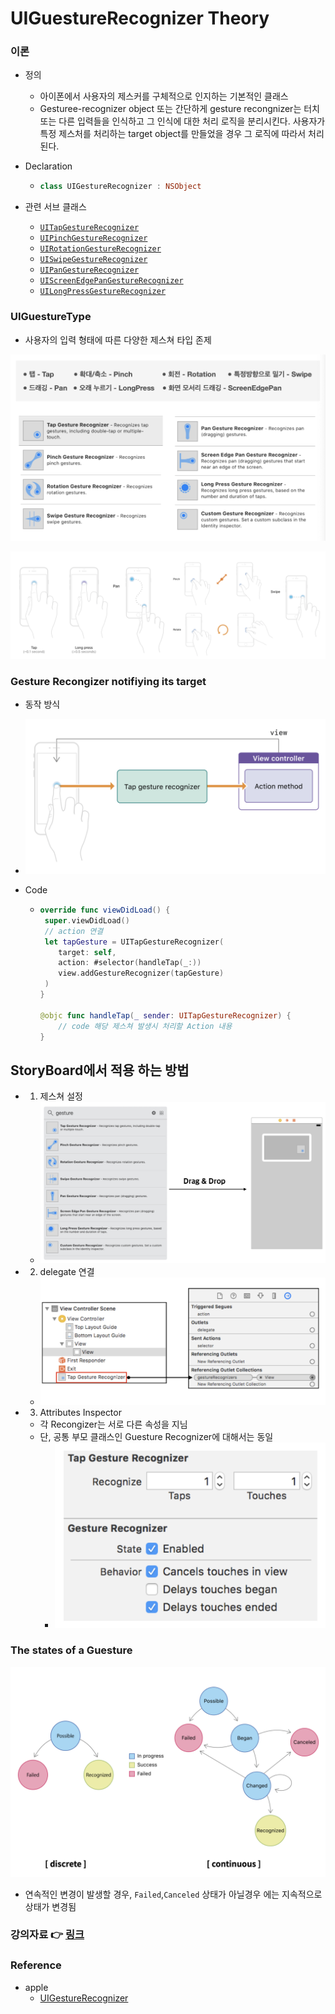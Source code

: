 # UIGuestureRecognizer Theory

### 이론

- 정의

  - 아이폰에서 사용자의 제스커를 구체적으로 인지하는 기본적인 클래스
  - Gesturee-recognizer object 또는 간단하게 gesture recongnizer는 터치 또는 다른 입력들을 인식하고 그 인식에 대한 처리 로직을 분리시킨다. 사용자가 특정 제스처를 처리하는 target object를 만들었을 경우 그 로직에 따라서 처리된다.

- Declaration

  - ```swift
    class UIGestureRecognizer : NSObject
    ```

- 관련 서브 클래스

  - [`UITapGestureRecognizer`](https://developer.apple.com/documentation/uikit/uitapgesturerecognizer)
  - [`UIPinchGestureRecognizer`](https://developer.apple.com/documentation/uikit/uipinchgesturerecognizer)
  - [`UIRotationGestureRecognizer`](https://developer.apple.com/documentation/uikit/uirotationgesturerecognizer)
  - [`UISwipeGestureRecognizer`](https://developer.apple.com/documentation/uikit/uiswipegesturerecognizer)
  - [`UIPanGestureRecognizer`](https://developer.apple.com/documentation/uikit/uipangesturerecognizer)
  - [`UIScreenEdgePanGestureRecognizer`](https://developer.apple.com/documentation/uikit/uiscreenedgepangesturerecognizer)
  - [`UILongPressGestureRecognizer`](https://developer.apple.com/documentation/uikit/uilongpressgesturerecognizer)



### UIGuestureType

- 사용자의 입력 형태에 따른 다양한 제스쳐 타입 존제

![200625_UIGuesatureType](../image/200625/200625_UIGuesatureType.png)

![200625_UIGuesatureType_Detail](../image/200625/200625_UIGuesatureType_Detail.png)



### Gesture Recongizer notifiying its target

- 동작 방식
  
- ![200625_UIGuesatureNotifuingItsTarget](../image/200625/200625_UIGuesatureNotifuingItsTarget.png)
  
- Code

  - ```swift
    override func viewDidLoad() {
     super.viewDidLoad()
     // action 연결
     let tapGesture = UITapGestureRecognizer(
        target: self,
        action: #selector(handleTap(_:))
        view.addGestureRecognizer(tapGesture)
     )
    }
    
    @objc func handleTap(_ sender: UITapGestureRecognizer) {
    	// code 해당 제스쳐 발생시 처리할 Action 내용
    }
    ```



## StoryBoard에서 적용 하는 방법

- 1. 제스쳐 설정

  - <img src="../image/200625/200625_StoryBoard_1.png" alt="200625_StoryBoard_1" style="zoom:50%;" />

- 2. delegate 연결

  - ![200625_StoryBoard_2](../image/200625/200625_StoryBoard_2.png)

- 3. Attributes Inspector

  - 각 Recongizer는 서로 다른 속성을 지님
  - 단, 공통 부모 클래스인 Guesture Recognizer에 대해서는 동일
    - ![200625_StoryBoard_AttributesInspector](../image/200625/200625_StoryBoard_AttributesInspector.png)

### The states of a Guesture

![200625_TheStatesofaguesture](../image/200625/200625_TheStatesofaguesture.png)

- 연속적인 변경이 발생할 경우, `Failed`,`Canceled` 상태가 아닐경우 에는 지속적으로 상태가 변경됨

  

### 강의자료 :point_right: [링크](../LectureNote/UIGestureRecognizer.pdf)

### Reference

- apple
  - [UIGestureRecognizer](https://developer.apple.com/documentation/uikit/uigesturerecognizer)